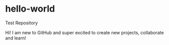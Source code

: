 # hello-world
Test Repository

Hi!
  I am new to GitHub and super excited to create new projects, collaborate and learn! 
